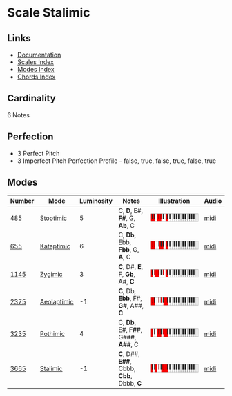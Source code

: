 # Scale Stalimic

## Links

- [Documentation](README.md)
- [Scales Index](Scales.md)
- [Modes Index](Modes.md)
- [Chords Index](Chords.md)

## Cardinality

6 Notes

## Perfection

- 3 Perfect Pitch
- 3 Imperfect Pitch
Perfection Profile - false, true, false, true, false, true

## Modes

| Number | Mode | Luminosity | Notes | Illustration | Audio |
|--------|------|------------|-------|--------------|-------|
| [485](https://ianring.com/musictheory/scales/485) | [Stoptimic](ModeStoptimic.md) | 5 | C, **D**, E#, **F#**, G, **Ab**, C | ![CNaturalStoptimic](ModeCNaturalStoptimic.png) | [midi](https://github.com/edipermadi/music/blob/main/docs/ModeCNaturalStoptimic.mid?raw=true) | 
| [655](https://ianring.com/musictheory/scales/655) | [Kataptimic](ModeKataptimic.md) | 6 | C, **Db**, Ebb, **Fbb**, G, **A**, C | ![CNaturalKataptimic](ModeCNaturalKataptimic.png) | [midi](https://github.com/edipermadi/music/blob/main/docs/ModeCNaturalKataptimic.mid?raw=true) | 
| [1145](https://ianring.com/musictheory/scales/1145) | [Zygimic](ModeZygimic.md) | 3 | **C**, D#, **E**, F, **Gb**, A#, **C** | ![CNaturalZygimic](ModeCNaturalZygimic.png) | [midi](https://github.com/edipermadi/music/blob/main/docs/ModeCNaturalZygimic.mid?raw=true) | 
| [2375](https://ianring.com/musictheory/scales/2375) | [Aeolaptimic](ModeAeolaptimic.md) | -1 | **C**, Db, **Ebb**, F#, **G#**, A##, **C** | ![CNaturalAeolaptimic](ModeCNaturalAeolaptimic.png) | [midi](https://github.com/edipermadi/music/blob/main/docs/ModeCNaturalAeolaptimic.mid?raw=true) | 
| [3235](https://ianring.com/musictheory/scales/3235) | [Pothimic](ModePothimic.md) | 4 | C, **Db**, E#, **F##**, G###, **A##**, C | ![CNaturalPothimic](ModeCNaturalPothimic.png) | [midi](https://github.com/edipermadi/music/blob/main/docs/ModeCNaturalPothimic.mid?raw=true) | 
| [3665](https://ianring.com/musictheory/scales/3665) | [Stalimic](ModeStalimic.md) | -1 | **C**, D##, **E##**, Cbbb, **Cbb**, Dbbb, **C** | ![CNaturalStalimic](ModeCNaturalStalimic.png) | [midi](https://github.com/edipermadi/music/blob/main/docs/ModeCNaturalStalimic.mid?raw=true) | 
